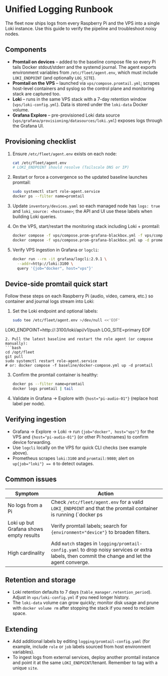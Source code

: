 # Unified Logging Runbook

The fleet now ships logs from every Raspberry Pi and the VPS into a single Loki instance. Use this guide to verify the pipeline and troubleshoot noisy nodes.

## Components

- **Promtail on devices** – added to the baseline compose file so every Pi tails Docker stdout/stderr and the systemd journal. The agent exports environment variables from `/etc/fleet/agent.env`, which must include `LOKI_ENDPOINT` (and optionally `LOG_SITE`).
- **Promtail on the VPS** – launched via `vps/compose.promtail.yml`; scrapes host-level containers and syslog so the control plane and monitoring stack are captured too.
- **Loki** – runs in the same VPS stack with a 7-day retention window (`vps/loki-config.yml`). Data is stored under the `loki-data` Docker volume.
- **Grafana Explore** – pre-provisioned Loki data source (`vps/grafana/provisioning/datasources/loki.yml`) exposes logs through the Grafana UI.

## Provisioning checklist

1. Ensure `/etc/fleet/agent.env` exists on each node:
   ```bash
   cat /etc/fleet/agent.env
   # LOKI_ENDPOINT should resolve (Tailscale DNS or IP)
   ```
2. Restart or force a convergence so the updated baseline launches promtail:
   ```bash
   sudo systemctl start role-agent.service
   docker ps --filter name=promtail
   ```
3. Update `inventory/devices.yaml` so each managed node has `logs: true` and `loki_source: <hostname>`; the API and UI use these labels when building Loki queries.
4. On the VPS, start/restart the monitoring stack including Loki + promtail:
   ```bash
   docker compose -f vps/compose.prom-grafana-blackbox.yml -f vps/compose.promtail.yml up -d alertmanager loki promtail
   docker compose -f vps/compose.prom-grafana-blackbox.yml up -d prometheus grafana blackbox
   ```

5. Verify VPS ingestion in Grafana or `logcli`:
   ```bash
   docker run --rm -it grafana/logcli:2.9.1 \
     --addr=http://loki:3100 \
     query '{job="docker", host="vps"}'
   ```

## Device-side promtail quick start

Follow these steps on each Raspberry Pi (audio, video, camera, etc.) so container and journal logs stream into Loki:

1. Set the Loki endpoint and optional labels:
   ```bash
   sudo tee /etc/fleet/agent.env >/dev/null <<'EOF'
LOKI_ENDPOINT=http://<vps-host-or-tailscale-ip>:3100/loki/api/v1/push
LOG_SITE=primary
EOF
   ```
2. Pull the latest baseline and restart the role agent (or compose manually):
   ```bash
   cd /opt/fleet
   git pull
   sudo systemctl restart role-agent.service
   # or: docker compose -f baseline/docker-compose.yml up -d promtail
   ```
3. Confirm the promtail container is healthy:
   ```bash
   docker ps --filter name=promtail
   docker logs promtail | tail
   ```
4. Validate in Grafana → Explore with `{host="pi-audio-01"}` (replace host label per node).

## Verifying ingestion

- Grafana → Explore → Loki → run `{job="docker", host="vps"}` for the VPS and `{host="pi-audio-01"}` (or other Pi hostnames) to confirm device forwarding.
- Use `logcli` locally on the VPS for quick CLI checks (see example above).
- Prometheus scrapes `loki:3100` and `promtail:9080`; alert on `up{job="loki"} == 0` to detect outages.

## Common issues

| Symptom | Action |
| ------- | ------ |
| No logs from a Pi | Check `/etc/fleet/agent.env` for a valid `LOKI_ENDPOINT` and that the promtail container is running (`docker ps | grep promtail`). |
| Loki up but Grafana shows empty results | Verify promtail labels; search for `{environment="device"}` to broaden filters. |
| High cardinality | Add `match` stages in `logging/promtail-config.yaml` to drop noisy services or extra labels, then commit the change and let the agent converge. |

## Retention and storage

- Loki retention defaults to 7 days (`table_manager.retention_period`). Adjust in `vps/loki-config.yml` if you need longer history.
- The `loki-data` volume can grow quickly; monitor disk usage and prune with `docker volume rm` after stopping the stack if you need to reclaim space.

## Extending

- Add additional labels by editing `logging/promtail-config.yaml` (for example, include `role` or `job` labels sourced from host environment variables).
- To ingest logs from external services, deploy another promtail instance and point it at the same `LOKI_ENDPOINT`/tenant. Remember to tag with a unique `site`.
